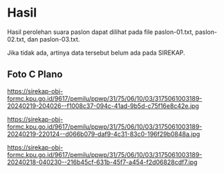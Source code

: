 # Hasil

Hasil perolehan suara paslon dapat dilihat pada file paslon-01.txt, paslon-02.txt, dan paslon-03.txt.

Jika tidak ada, artinya data tersebut belum ada pada SIREKAP.

## Foto C Plano

https://sirekap-obj-formc.kpu.go.id/9617/pemilu/ppwp/31/75/06/10/03/3175061003189-20240219-204026--f1008c37-094c-41ad-9b5d-c75f16e8c42e.jpg

https://sirekap-obj-formc.kpu.go.id/9617/pemilu/ppwp/31/75/06/10/03/3175061003189-20240219-220124--d066b079-daf9-4c31-83c0-196f29b0848a.jpg

https://sirekap-obj-formc.kpu.go.id/9617/pemilu/ppwp/31/75/06/10/03/3175061003189-20240218-040230--216b45cf-631b-45f7-a454-f2d06828cdf7.jpg
